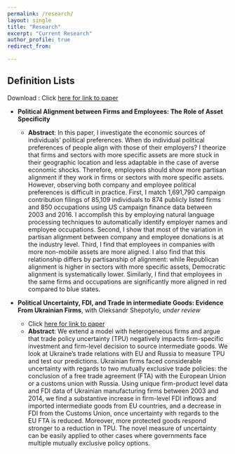```yaml
---
permalink: /research/
layout: single
title: "Research"
excerpt: "Current Research"
author_profile: true
redirect_from: 

---
```


## Definition Lists

Download
:   Click [here for link to paper](https://papers.ssrn.com/sol3/papers.cfm?abstract_id=2983695)


* **Political Alignment between Firms and Employees: The Role of Asset Specificity**
  * **Abstract**: In this paper, I investigate the economic sources of individuals’ political
  preferences. When do individual political preferences of people
  align with those of their employers? I theorize that firms and sectors with more specific
  assets are more stuck in their geographic location and less adaptable in the case of
  averse economic shocks. Therefore, employees should show more partisan alignment
  if they work in firms or sectors with more specific assets. However, observing both
  company and employee political preferences is difficult in practice.
  First, I match 1,691,790 campaign contribution filings of 85,109 individuals to 874
  publicly listed firms and 850 occupations using US campaign finance data between
  2003 and 2016. I accomplish this by employing natural language processing techniques
  to automatically identify employer names and employee occupations. Second,
  I show that most of the variation in partisan alignment between company
  and employee donations is at the industry level. Third, I find that employees in companies with more non-mobile assets are more
  aligned. I also find that this relationship
  differs by partisanship of alignment: while Republican alignment is higher in sectors
  with more specific assets, Democratic alignment is systematically lower. Similarly, I
  find that employees in the same firms and occupations are significantly more aligned
  in red compared to blue states.


* **Political Uncertainty, FDI, and Trade in intermediate Goods: Evidence From Ukrainian Firms**, with Oleksandr Shepotylo, _under review_
  * Click [here for link to paper](https://papers.ssrn.com/sol3/papers.cfm?abstract_id=2983695)
  * **Abstract**: We extend a model with heterogeneous firms and argue that trade policy uncertainty (TPU) 
  negatively impacts firm-specific investment and firm-level decision to source intermediate goods. 
  We look at Ukraine’s trade relations with EU and Russia to measure
  TPU and test our predictions. Ukrainian firms faced considerable uncertainty
  with regards to two mutually exclusive trade policies: the conclusion of a free trade
  agreement (FTA) with the European Union or a customs union with Russia. Using
  unique firm-product level data and FDI data of Ukrainian manufacturing firms between
  2003 and 2014, we find a substantive increase in firm-level FDI inflows and
  imported intermediate goods from EU countries, and a decrease in FDI from the Customs
  Union, once uncertainty with regards to the EU FTA is reduced. Moreover,
  more protected goods respond stronger to a reduction in TPU. The novel measure
  of uncertainty can be easily applied to other cases where governments face multiple
  mutually exclusive policy options.
 
 
 
